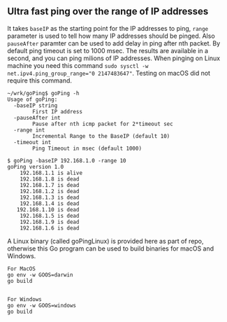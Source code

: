 ## Ultra fast ping over the range of IP addresses

It takes `baseIP` as the starting point for the IP addresses to ping, `range` parameter is used to tell how many IP addresses should be pinged. Also `pauseAfter` paramter can be used to add delay in ping after nth packet. By default ping timeout is set to 1000 msec.
The results are available in a second, and you can ping milions of IP addresses. When pinging on Linux machine you need this command
`sudo sysctl -w net.ipv4.ping_group_range="0 2147483647"`. Testing on macOS did not require this command.

```
~/wrk/goPing$ goPing -h
Usage of goPing:
  -baseIP string
    	First IP address
  -pauseAfter int
    	Pause after nth icmp packet for 2*timeout sec
  -range int
    	Incremental Range to the BaseIP (default 10)
  -timeout int
    	Ping Timeout in msec (default 1000)
```


```
$ goPing -baseIP 192.168.1.0 -range 10                                                                                                      
goPing version 1.0
    192.168.1.1 is alive
    192.168.1.8 is dead
    192.168.1.7 is dead
    192.168.1.2 is dead
    192.168.1.3 is dead
    192.168.1.4 is dead
   192.168.1.10 is dead
    192.168.1.5 is dead
    192.168.1.9 is dead
    192.168.1.6 is dead
```    
    
    
A Linux binary (called goPingLinux) is provided here as part of repo, otherwise this Go program can be used to build binaries for macOS and Windows.


```
For MacOS
go env -w GOOS=darwin
go build


For Windows
go env -w GOOS=windows
go build
```

